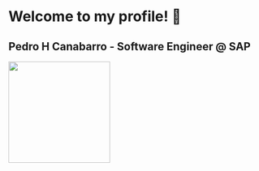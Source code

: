<h1> Welcome to my profile! 👋 </h1>
<h2>Pedro H Canabarro - Software Engineer @ SAP</h2>
<div>
  <a href="https://github.com/pcanabarro">
<!--   <img height="160em" src="https://github-readme-stats.vercel.app/api?username=pcanabarro&show_icons=true&theme=github_dark&include_all_commits=true&count_private=true"/> -->
  <img height="200em" src="https://github-readme-stats.vercel.app/api/top-langs/?username=pcanabarro&layout=compact&theme=github_dark&langs_count=16"/>
</div>
